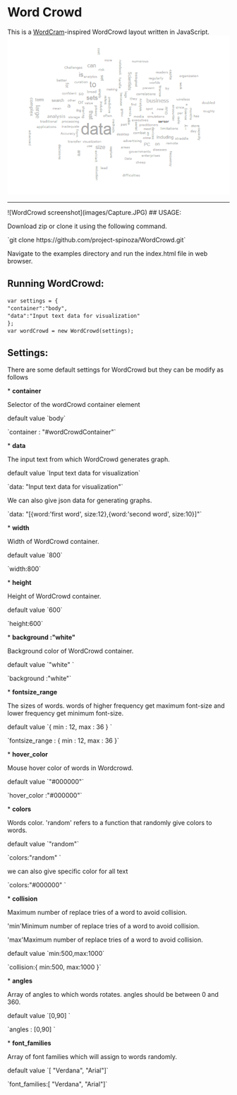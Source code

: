 # Word Crowd
This is a <a href="http://wordcram.org/">WordCram</a>-inspired WordCrowd layout written in JavaScript.
<br>
![WordCrowd screenshot](images/WordCrowd.png)
<br>
<hr>
![WordCrowd screenshot](images/Capture.JPG)
## USAGE: 
<p>Download zip or clone it using the following command.</p>
`git clone https://github.com/project-spinoza/WordCrowd.git`

<p> Navigate to the examples directory and run the index.html file in web browser. </p>

## Running WordCrowd:

`var settings = {`<br>
       `"container":"body",`<br>
       `"data":"Input text data for visualization"`<br>
     `};`
<br>
`var wordCrowd = new WordCrowd(settings);`
## Settings:
<p>There are some default settings for WordCrowd but they can be modify as follows</p>
* <b>container</b>
<p>Selector of the wordCrowd container element</p>
<p>default value  `body`</p>
<p>`container :  "#wordCrowdContainer"`</p>
* <b>data</b>
<p>The input text from which WordCrowd generates graph.</p>
<p>default value  `Input text data for visualization`</p>
<p>`data:  "Input text data for visualization"`</p>
<p>We can also give json data for generating graphs.</p>
<p>`data:  "[{word:'first word', size:12},{word:'second word', size:10}]"`</p>
* <b>width</b>
<p>Width of WordCrowd container.</p>
<p>default value  `800`</p>
<p>`width:800`</p>
* <b>height</b>
<p>Height of WordCrowd container.</p>
<p>default value  `600`</p>
<p>`height:600`</p>
* <b>background :"white" </b>
<p>Background color of WordCrowd container.</p>
<p>default value `"white" `</p>
<p>`background :"white"` </p>
* <b>fontsize_range</b>
<p>The sizes of words. words of higher frequency get maximum font-size and lower frequency get minimum font-size. </p>
<p>default value `{ min : 12, max : 36 } `</p>
<p>`fontsize_range : { min : 12, max : 36 }` </p>
* <b>hover_color</b>
<p>Mouse hover color of words in Wordcrowd.</p>
<p>default value `"#000000"`</p>
<p>`hover_color :"#000000"` </p>
* <b>colors</b>
<p>Words color. 'random' refers to a function that randomly give colors to words.</p>
<p>default value `"random"`</p>
<p>`colors:"random" ` </p>
<p>we can also give specific color for all text </p>
<p>`colors:"#000000" ` </p>
* <b>collision</b>
<p>Maximum number of replace tries of a word to avoid collision.</p>
<p>'min'Minimum number of replace tries of a word to avoid collision.</p>
<p>'max'Maximum number of replace tries of a word to avoid collision.</p>
<p>default value `min:500,max:1000`</p>
<p>`collision:{
			min:500,
			max:1000
		}` </p>
* <b>angles</b> 
<p>Array of angles to which words rotates. angles should be between 0 and 360.</p>
<p>default value `[0,90] `</p>
<p>`angles : [0,90] `</p>
* <b>font_families</b>
<p>Array of font families which will assign to words randomly.</p>
<p>default value `[ "Verdana", "Arial"]`</p>
<p>`font_families:[ "Verdana", "Arial"]`</p>

